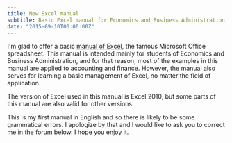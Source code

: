 ```yaml
---
title: New Excel manual
subtitle: Basic Excel manual for Economics and Business Administration
date: "2015-09-10T00:00:00Z"
---
```


I'm glad to offer a basic [manual of Excel](/office/excel/manual/index.html), the famous Microsoft Office spreadsheet. This manual is intended mainly for students of Economics and Business Administration, and for that reason, most of the examples in this manual are applied to accounting and finance. However, the manual also serves for learning a basic management of Excel, no matter the field of application.

<!--more-->

The version of Excel used in this manual is Excel 2010, but some parts of this manual are also valid for other versions.

This is my first manual in English and so there is likely to be some grammatical errors. I apologize by that and I would like to ask you to correct me in the forum below. I hope you enjoy it.

